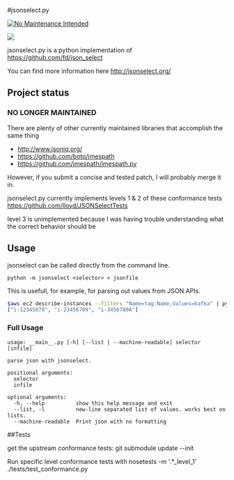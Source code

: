 #jsonselect.py

[![No Maintenance Intended](http://unmaintained.tech/badge.svg)](http://unmaintained.tech/)

[<img src="https://travis-ci.org/mwhooker/jsonselect.png" />](https://travis-ci.org/mwhooker/jsonselect)

jsonselect.py is a python implementation of https://github.com/fd/json_select

You can find more information here http://jsonselect.org/


## Project status

### NO LONGER MAINTAINED

There are plenty of other currently maintained libraries that accomplish the same thing

* http://www.jsoniq.org/
* https://github.com/boto/jmespath
* https://github.com/jmespath/jmespath.py

However, if you submit a concise and tested patch, I will probably merge it in.

jsonselect.py currently implements levels 1 & 2 of these conformance tests https://github.com/lloyd/JSONSelectTests

level 3 is unimplemented because I was having trouble understanding what the correct behavior should be


## Usage

jsonselect can be called directly from the command line.

`python -m jsonselect <selector> < jsonfile`

This is usefull, for example, for parsing out values from JSON APIs.

```sh
$aws ec2 describe-instances --filters "Name=tag:Name,Values=kafka" | python -m jsonselect .InstanceId
["i-12345678", "i-23456789", "i-3456789A"]
```

### Full Usage

```
usage: __main__.py [-h] [--list | --machine-readable] selector [infile]

parse json with jsonselect.

positional arguments:
  selector
  infile

optional arguments:
  -h, --help          show this help message and exit
  --list, -l          new-line separated list of values. works best on lists.
  --machine-readable  Print json with no formatting
```

##Tests

get the upstream conformance tests:
git submodule update --init

Run specific level conformance tests with
nosetests -m '.*_level_1' ./tests/test_conformance.py
